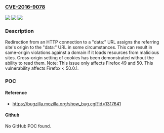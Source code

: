 ### [CVE-2016-9078](https://cve.mitre.org/cgi-bin/cvename.cgi?name=CVE-2016-9078)
![](https://img.shields.io/static/v1?label=Product&message=Firefox&color=blue)
![](https://img.shields.io/static/v1?label=Version&message=%3C%2050.0.1%20&color=brighgreen)
![](https://img.shields.io/static/v1?label=Vulnerability&message=data%3A%20URL%20can%20inherit%20wrong%20origin%20after%20an%20HTTP%20redirect%0A&color=brighgreen)

### Description

Redirection from an HTTP connection to a "data:" URL assigns the referring site's origin to the "data:" URL in some circumstances. This can result in same-origin violations against a domain if it loads resources from malicious sites. Cross-origin setting of cookies has been demonstrated without the ability to read them. Note: This issue only affects Firefox 49 and 50. This vulnerability affects Firefox < 50.0.1.

### POC

#### Reference
- https://bugzilla.mozilla.org/show_bug.cgi?id=1317641

#### Github
No GitHub POC found.

